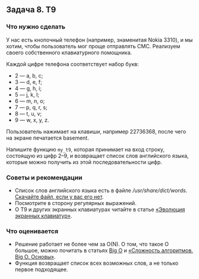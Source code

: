 ## Задача 8. Т9
### Что нужно сделать
У нас есть кнопочный телефон (например, знаменитая Nokia 3310), и мы хотим,
чтобы пользователь мог проще отправлять СМС. Реализуем своего собственного клавиатурного помощника.

Каждой цифре телефона соответствует набор букв:
* 2 — a, b, c;
* 3 — d, e, f;
* 4 — g, h, i;
* 5 — j, k, l;
* 6 — m, n, o;
* 7 — p, q, r, s;
* 8 — t, u, v;
* 9 — w, x, y, z.

Пользователь нажимает на клавиши, например 22736368, после чего на экране печатается basement.

Напишите функцию `my_t9`, которая принимает на вход строку, состоящую из цифр 2–9, и возвращает список слов английского языка, которые можно получить из этой последовательности цифр.
### Советы и рекомендации
* Список слов английского языка есть в файле _/usr/share/dict/words_. [Скачайте файл, если у вас его нет](https://gist.githubusercontent.com/wchargin/8927565/raw/d9783627c731268fb2935a731a618aa8e95cf465/words).
* Посмотрите в сторону регулярных выражений.
* О Т9 и других экранных клавиатурах читайте в статье [«Эволюция экранных клавиатур»](https://droider.ru/post/evolyutsiya-ekrannyih-klaviatur-09-08-2020/).
### Что оценивается
* Решение работает не более чем за O(N). О том, что такое O большое, можно почитать в статьях [Big O](https://habr.com/ru/post/444594/) и [«Сложность алгоритмов. Big O. Основы»](https://bimlibik.github.io/posts/complexity-of-algorithms/).
* Функция возвращает список всех возможных слов, а не только первое подходящее.
